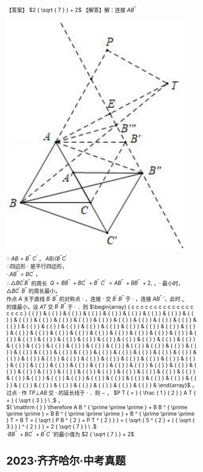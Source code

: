 【答案】 $2 { \sqrt { 7 } } + 2$ 【解答】解：连接 $A B ^ { \prime \prime }$

![](<../../qs_image_DB/专题2-1__将军饮马等8类常见最值问题（解析版）/ef3c64a0210f6e73e6ebf7160b55f8344d19669d1f4743578161b600b494243b.jpg>)

∵ $A B = B ^ { \prime \prime }$ $C ^ { \prime }$ ， $A B / / B ^ { \prime \prime } C ^ { \prime }$   
∴四边形 $\cdot$ 是平行四边形，  
$\cdot _ { \cdot } A B ^ { \prime \prime } = B C ^ { \prime }$ ，  
$\therefore \triangle B C ^ { \prime } B ^ { \prime \prime }$ 的周长 $\ Q = B B ^ { \prime \prime } \ + B C ^ { \prime } \ + B ^ { \prime \prime } \ C ^ { \prime } \ = A B ^ { \prime \prime } \ + B B ^ { \prime \prime } \ + 2 ,$ ，$\cdot$ 最小时， $\triangle B C ^ { \prime } \ B ^ { \prime \prime }$ 的周长最小，  
作点 $A$ 关于直线 $B ^ { \prime } \ B ^ { \prime \prime }$ 的对称点 $\cdot$ ，连接 $\cdot$ 交 $B ^ { \prime } \ B ^ { \prime \prime }$ 于 $\cdot$ ，连接 $A B ^ { \prime \prime }$ ′，此时 $\_$   
的值最小，设 $A T$ 交 $B ^ { \prime } \ B ^ { \prime \prime }$ 于 $\cdot$ ．则 $\begin{array} { c c c c c c c c c c c c c c c c c c } { { } } & { { } } & { { } } & { { } } & { { } } & { { } } & { { } } & { { } } & { { } } & { { } } & { { } } & { { } } & { { } } & { { } } & { { } } & { { } } & { { } } & { { } } & { { } } & { { } } & { { } } & { { } } & { { } } & { { } } & { { } } & { { } } & { { } } & { { } } & { { } } & { { } } & { { } } & { { } } & { { } } & { { } } & { { } } & { { } } & { { } } & { { } } & { { } } & { { } } & { { } } & { { } } & { { } } & { { } } & { { } } & { { } } & { { } } & { { } } & { { } } & { { } } & { { } } & { { } } & { { } } & { { } } & { { } } & { { } } & { { } } & { { } } & { { } } & { { } } & { { } } & { { } } & { { } } & { { } } & { { } } & { { } } & { { } } & { { } } & { { } } & { { } } & { { } } & { { } } & { { } } & { { } } & { { } } & { { } } & { { } } & { { } } & { { } } & { { } } & { { } } & { { } } & { { } } & { { } } & { { } } & { { } } & { { } } & { { } } & { { } } & { { } } & { { } } & { { } } & { { } } & { { } } & { { } } & { { } } & { { } } & { { } } & { { } } & { { } } & { { } } & { { } } & { { } } & { { } } & { { } } & { { } } & { { } } & { { } } & { { } } & { { } } & { { } } & { { } } &   \end{array}$ ，  
过点 $\cdot$ 作 $T P \bot A B$ 交 $\cdot$ 的延长线于 $\cdot$ ．则 $-$ ， $P T { = } { \frac { 1 } { 2 } } A T { = } { \sqrt { 3 } } \ ,$ ，  
${ \mathrm { } } \therefore A B ^ { \prime \prime \prime } + B B ^ { \prime \prime \prime } = B B ^ { \prime \prime \prime } + B ^ { \prime \prime \prime } T = B T = { \sqrt { P B ^ { 2 } + P T ^ { 2 } } } = { \sqrt { 5 ^ { 2 } + ( { \sqrt { 3 } } ) ^ { 2 } } } = 2 { \sqrt { 7 } } \ .$   
$\cdot B B ^ { \prime \prime } \ { + } B C ^ { \prime } \ { + } B ^ { \prime \prime } C ^ { \prime }$ ′的最小值为 $2 { \sqrt { 7 } } + 2$

# 2023·齐齐哈尔·中考真题
